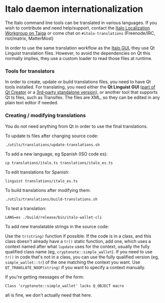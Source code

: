 Italo daemon internationalization
==================================

The Italo command line tools can be translated in various languages. If you wish to contribute and need help/support, contact the [Italo Localization Workgroup on Taiga](https://taiga.getitalo.org/project/erciccione-italo-localization/) or come chat on `#italo-translations` (Freenode/IRC, riot/matrix, MatterMost)

In order to use the same translation workflow as the [Italo GUI](https://github.com/italo-project/italo-gui), they use Qt Linguist translation files.  However, to avoid the dependencies on Qt this normally implies, they use a custom loader to read those files at runtime.

### Tools for translators

In order to create, update or build translations files, you need to have Qt tools installed. For translating, you need either the **Qt Linguist GUI** ([part of Qt Creator](https://www.qt.io/download) or a [3rd-party standalone version](https://github.com/lelegard/qtlinguist-installers/releases)), or another tool that supports Qt ts files, such as Transifex.  The files are XML, so they can be edited in any plain text editor if needed.

### Creating / modifying translations

You do not need anything from Qt in order to use the final translations.

To update ts files after changing source code:

    ./utils/translations/update-translations.sh

To add a new language, eg Spanish (ISO code es):

    cp translations/italo.ts translations/italo_es.ts

To edit translations for Spanish:

    linguist translations/italo_es.ts

To build translations after modifying them:

    ./utils/translations/build-translations.sh

To test a translation:

    LANG=es ./build/release/bin/italo-wallet-cli

To add new translatable strings in the source code:

Use the `tr(string)` function if possible. If the code is in a class, and this class doesn't already have a `tr()` static function, add one, which uses a context named after what `lupdate` uses for the context, usually the fully qualified class name (eg, `cryptonote::simple_wallet`).  If you need to use `tr()` in code that's not in a class, you can use the fully qualified version (eg, `simple_wallet::tr`) of the one matching the context you want. Use `QT_TRANSLATE_NOOP(string)` if you want to specify a context manually.

If you're getting messages of the form:

    Class 'cryptonote::simple_wallet' lacks Q_OBJECT macro

all is fine, we don't actually need that here.
